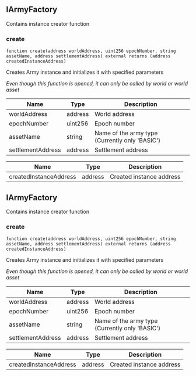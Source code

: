 ## IArmyFactory


Contains instance creator function





### create

```solidity
function create(address worldAddress, uint256 epochNumber, string assetName, address settlementAddress) external returns (address createdInstanceAddress)
```

Creates Army instance and initializes it with specified parameters

_Even though this function is opened, it can only be called by world or world asset_

| Name | Type | Description |
| ---- | ---- | ----------- |
| worldAddress | address | World address |
| epochNumber | uint256 | Epoch number |
| assetName | string | Name of the army type (Currently only 'BASIC') |
| settlementAddress | address | Settlement address |

| Name | Type | Description |
| ---- | ---- | ----------- |
| createdInstanceAddress | address | Created instance address |


## IArmyFactory


Contains instance creator function





### create

```solidity
function create(address worldAddress, uint256 epochNumber, string assetName, address settlementAddress) external returns (address createdInstanceAddress)
```

Creates Army instance and initializes it with specified parameters

_Even though this function is opened, it can only be called by world or world asset_

| Name | Type | Description |
| ---- | ---- | ----------- |
| worldAddress | address | World address |
| epochNumber | uint256 | Epoch number |
| assetName | string | Name of the army type (Currently only 'BASIC') |
| settlementAddress | address | Settlement address |

| Name | Type | Description |
| ---- | ---- | ----------- |
| createdInstanceAddress | address | Created instance address |


